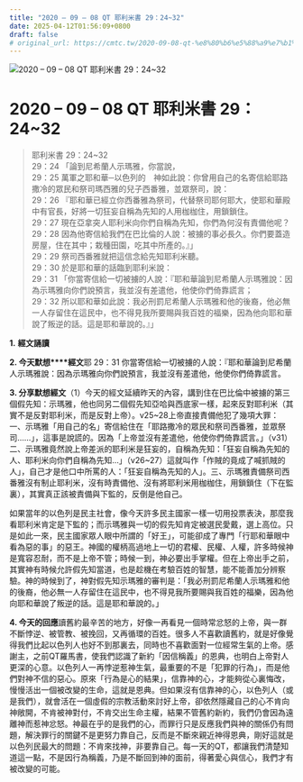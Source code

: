 ```yaml
---
title: "2020 – 09 – 08 QT 耶利米書 29：24~32"
date: 2025-04-12T01:56:09+0800
draft: false
# original_url: https://cmtc.tw/2020-09-08-qt-%e8%80%b6%e5%88%a9%e7%b1%b3%e6%9b%b8-29%ef%bc%9a2432
---
```


![2020 – 09 – 08 QT 耶利米書 29：24~32](/images/qt.jpg   "2020 – 09 – 08 QT 耶利米書 29：24~32")

# 2020 – 09 – 08 QT 耶利米書 29：24~32

> 耶利米書 29：24~32  
> 29：24 「論到尼希蘭人示瑪雅，你當說，  
> 29：25 萬軍之耶和華─以色列的　神如此說：你曾用自己的名寄信給耶路撒冷的眾民和祭司瑪西雅的兒子西番雅，並眾祭司，說：  
> 29：26 『耶和華已經立你西番雅為祭司，代替祭司耶何耶大，使耶和華殿中有官長，好將一切狂妄自稱為先知的人用枷枷住，用鎖鎖住。  
> 29：27 現在亞拿突人耶利米向你們自稱為先知，你們為何沒有責備他呢？  
> 29：28 因為他寄信給我們在巴比倫的人說：被擄的事必長久。你們要蓋造房屋，住在其中；栽種田園，吃其中所產的。』」  
> 29：29 祭司西番雅就把這信念給先知耶利米聽。  
> 29：30 於是耶和華的話臨到耶利米說：  
> 29：31 「你當寄信給一切被擄的人說：『耶和華論到尼希蘭人示瑪雅說：因為示瑪雅向你們說預言，我並沒有差遣他，他使你們倚靠謊言；  
> 29：32 所以耶和華如此說：我必刑罰尼希蘭人示瑪雅和他的後裔，他必無一人存留住在這民中，也不得見我所要賜與我百姓的福樂，因為他向耶和華說了叛逆的話。這是耶和華說的。』」

**1.** **經文誦讀**

**2. 今天默想****經文**耶 29：31 你當寄信給一切被擄的人說：『耶和華論到尼希蘭人示瑪雅說：因為示瑪雅向你們說預言，我並沒有差遣他，他使你們倚靠謊言。

**3. 分享默想經文**（1）今天的經文延續昨天的內容，講到住在巴比倫中被擄的第三個假先知：示瑪雅，他也同另二個假先知亞哈與西底家一樣，起來反對耶利米（其實不是反對耶利米，而是反對上帝）。v25~28上帝直接責備他犯了幾項大罪：一、示瑪雅「用自己的名」寄信給住在「耶路撒冷的眾民和祭司西番雅，並眾祭司……」，這事是說謊的。因為「上帝並沒有差遣他，他使你們倚靠謊言。」（v31）二、示瑪雅竟然說上帝差派的耶利米是狂妄的，自稱為先知：「狂妄自稱為先知的人、耶利米向你們自稱為先知…」（v26~27）這就叫作「作賊的竟成了喊抓賊的人」，自己才是他口中所罵的人：「狂妄自稱為先知的人」。三、示瑪雅責備祭司西番雅沒有制止耶利米，沒有時責備他、沒有將耶利米用枷枷住，用鎖鎖住（下在監裏），其實真正該被責備與下監的，反倒是他自己。

如果當年的以色列是民主社會，像今天許多民主國家一樣一切用投票表決，那麼我看耶利米肯定是下監的；而示瑪雅與一切的假先知肯定被選民愛戴，選上高位。只是如此一來，民主國家眾人眼中所謂的「好王」，可能卻成了專門「行耶和華眼中看為惡的事」的惡王。神國的權柄高過地上一切的君權、民權、人權，許多時候神是寬容忍耐，而不是上帝不管；時候一到，神必要出手掌權。但在上帝出手之前，其實神有時候允許假先知當道，也是趁機在考驗百姓的智慧，能不能善加分辨察驗。神的時候到了，神對假先知示瑪雅的審判是：「我必刑罰尼希蘭人示瑪雅和他的後裔，他必無一人存留住在這民中，也不得見我所要賜與我百姓的福樂，因為他向耶和華說了叛逆的話。這是耶和華說的。」

**4. 今天的回應**讀舊約最辛苦的地方，好像一再看見一個時常忿怒的上帝，與一群不斷悖逆、被管教、被挽回，又再循環的百姓。很多人不喜歡讀舊約，就是好像覺得我們比起以色列人也好不到那裏去，同時也不喜歡面對一位經常生氣的上帝。感謝主，之前QT羅馬書，使我們認識了新約「因信稱義」的恩典，也明白上帝對人更深的心意。以色列人一再悖逆惹神生氣，最重要的不是「犯罪的行為」，而是他們對神不信的惡心。原來「行為是心的結果」，信靠神的心，才能夠從心裏悔改，慢慢活出一個被改變的生命，這就是恩典。但如果沒有信靠神的心，以色列人（或是我們），就會活在一個虛假的宗教活動來討好上帝，卻依然隱藏自己的心不肯向神敞開，不肯被神對付，不肯交出生命主權，結果不管舊約新約，我們仍會因為遠離神而惹神忿怒。神最在乎的是我們的心，而罪行只是反應我們與神的關係仍有問題，解決罪行的關鍵不是更努力靠自己，反而是不斷來親近神得恩典，剛好這就是以色列民最大的問題：不肯來找神，非要靠自己。每一天的QT，都讓我們清楚知道這一點，不是因行為稱義，乃是不斷回到神的面前，得著愛心與信心，我們才有被改變的可能。